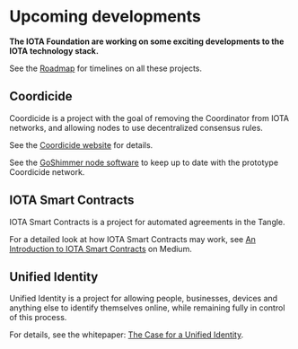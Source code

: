 # Upcoming developments

**The IOTA Foundation are working on some exciting developments to the IOTA technology stack.**

See the [Roadmap](https://roadmap.iota.org/) for timelines on all these projects. 

## Coordicide

Coordicide is a project with the goal of removing the Coordinator from IOTA networks, and allowing nodes to use decentralized consensus rules.

See the [Coordicide website](https://coordicide.iota.org/) for details.

See the [GoShimmer node software](root://goshimmer/1.0/overview.md) to keep up to date with the prototype Coordicide network.

## IOTA Smart Contracts

IOTA Smart Contracts is a project for automated agreements in the Tangle.

For a detailed look at how IOTA Smart Contracts may work, see [An Introduction to IOTA Smart Contracts](https://blog.iota.org/an-introduction-to-iota-smart-contracts-16ea6f247936) on Medium.

## Unified Identity

Unified Identity is a project for allowing people, businesses, devices and anything else to identify themselves online, while remaining fully in control of this process.

For details, see the whitepaper: [The Case for a Unified Identity](https://files.iota.org/comms/IOTA_The_Case_for_a_Unified_Identity.pdf).